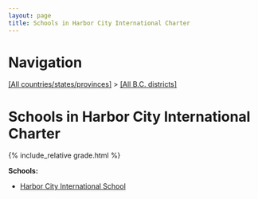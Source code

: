 ```yaml
---
layout: page
title: Schools in Harbor City International Charter
---
```

# Navigation

[[All countries/states/provinces]](../..) > [[All B.C. districts]](..)

# Schools in Harbor City International Charter

{% include_relative grade.html %}

**Schools:**

- [Harbor City International School](Harbor_City_International_School.md)
